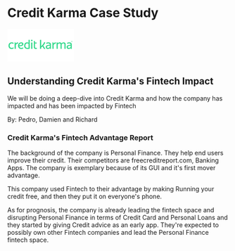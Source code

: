 # Credit Karma Case Study



![Company Logo](images/Credit_Karma.png)

## Understanding Credit Karma's Fintech Impact
We will be doing a deep-dive into Credit Karma and how the company has impacted and has been impacted by Fintech

By: Pedro, Damien and Richard



### Credit Karma's Fintech Advantage Report
The background of the company is Personal Finance. They help end users improve their credit. Their competitors are freecreditreport.com, Banking Apps. The company is exemplary because of its GUI and it's first mover advantage.

This company used Fintech to their advantage by making Running your credit free, and then they put it on everyone's phone.

As for prognosis, the company is already leading the fintech space and disrupting Personal Finance in terms of Credit Card and Personal Loans and they started by giving Credit advice as an early app.
They're expected to possibly own other Fintech companies and lead the Personal Finance fintech space. 